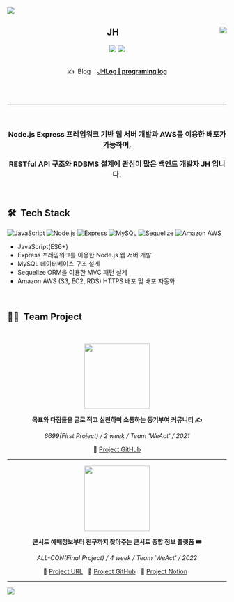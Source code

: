 <a href="https://github.com/JH8459"><img src="https://capsule-render.vercel.app/api?type=waving&color=6F777D&height=200&section=header&text=About&#160;JH&#160;🤔&fontColor=FFFFFF&fontSize=25"/></a>

<div align="center">

<a href="https://github.com/JH8459"><img align="right" src="https://github-readme-stats.vercel.app/api?username=jh8459"/></a>
  
## JH 
<a href="https://github.com/JH8459"><img src="https://hits.seeyoufarm.com/api/count/incr/badge.svg?url=https%3A%2F%2Fgithub.com%2FJH8459&count_bg=%23000000&title_bg=%23555555&icon=github.svg&icon_color=%23E7E7E7&title=Github&edge_flat=false"/></a> 
<a href="https://solved.ac/wjd5588"><img src="http://mazassumnida.wtf/api/mini/generate_badge?boj=wjd5588"/></a>
<br>
<br>
  
✍️ &#160;Blog&#160;&#160;&#160; <a href="https://jh8459.github.io/" target="_blank">**JHLog | programing log**</a>
 
</div>
<br>
<br>

---
<br>
<div align="center">
  
### Node.js Express 프레임워크 기반 웹 서버 개발과 AWS를 이용한 배포가 가능하며,<br><br>RESTful API 구조와 RDBMS 설계에 관심이 많은 백엔드 개발자 JH 입니다.
  
</div>
<br>
 

## 🛠 &#160;Tech Stack 
<img alt="JavaScript" src ="https://img.shields.io/badge/JavaScript-F7DF1E.svg?&style=for-the-badge&logo=JavaScript&logoColor=white"/> <img alt="Node.js" src ="https://img.shields.io/badge/Node.js-339933.svg?&style=for-the-badge&logo=Node.js&logoColor=white"/>
<img alt="Express" src ="https://img.shields.io/badge/Express-000000.svg?&style=for-the-badge&logo=Express&logoColor=white"/>
<img alt="MySQL" src ="https://img.shields.io/badge/MySQL-4479A1.svg?&style=for-the-badge&logo=MySQL&logoColor=white"/>
<img alt="Sequelize" src ="https://img.shields.io/badge/Sequelize-52B0E7.svg?&style=for-the-badge&logo=Sequelize&logoColor=white"/>
<img alt="Amazon AWS" src ="https://img.shields.io/badge/Amazon&#160;AWS-232F3E.svg?&style=for-the-badge&logo=AmazonAWS&logoColor=white"/>


- JavaScript(ES6+)
- Express 프레임워크를 이용한 Node.js 웹 서버 개발
- MySQL 데이터베이스 구조 설계
- Sequelize ORM을 이용한 MVC 패턴 설계
- Amazon AWS (S3, EC2, RDS) HTTPS 배포 및 배포 자동화
<br>

## 👨‍💻 &#160;Team Project
<br>
<div align="center">

<img src="https://user-images.githubusercontent.com/83164003/154292048-4e1f352a-7538-43fb-9311-41d02a117f20.png" width="150"/><br>
  
**목표와 다짐들을 글로 적고 실천하며 소통하는 동기부여 커뮤니티 ✍️**

*6699(First Project) / 2 week / Team 'WeAct' / 2021*

📎 [Project GitHub](https://github.com/codestates/6699)
  
</div>

---

<div align="center">
  
<img src="https://user-images.githubusercontent.com/83164003/154291813-f0edecf5-7c5e-4bf7-bc18-7695f9dd6c64.png" width="150"/><br>
  
**콘서트 예매정보부터 친구까지 찾아주는 콘서트 종합 정보 플랫폼  🎟️**

*ALL-CON(Final Project) / 4 week / Team 'WeAct' / 2022*

📎 [Project URL](https://all-con.kr)&#160;&#160;
📎 [Project GitHub](https://github.com/codestates/ALL-CON)&#160;&#160;
📎 [Project Notion](https://www.notion.so/4-weAct-ALL-CON-c088f77746f245c59a59de4484308f84)&#160;&#160;
  
</div>

---

<a href="https://github.com/JH8459"><img src="https://capsule-render.vercel.app/api?type=waving&color=6F777D&height=200&section=footer"/></a>
